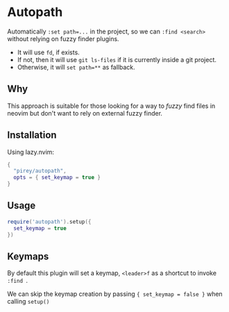 # Autopath

Automatically `:set path=...` in the project, so we can `:find <search>` without relying on fuzzy finder plugins.

- It will use `fd`, if exists.
- If not, then it will use `git ls-files` if it is currently inside a git project.
- Otherwise, it will `set path=**` as fallback.

## Why

This approach is suitable for those looking for a way to _fuzzy_ find files in neovim but don't want to rely on external fuzzy finder.

## Installation

Using lazy.nvim:

```lua
{
  "pirey/autopath",
  opts = { set_keymap = true }
}
```

## Usage

```lua
require('autopath').setup({
  set_keymap = true
})
```

## Keymaps

By default this plugin will set a keymap, `<leader>f` as a shortcut to invoke `:find `.

We can skip the keymap creation by passing `{ set_keymap = false }` when calling `setup()`

